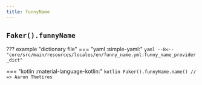 ```yaml
---
title: funnyName
---
```


## `Faker().funnyName`

??? example "dictionary file"
    === "yaml :simple-yaml:"
        ```yaml
        --8<-- "core/src/main/resources/locales/en/funny_name.yml:funny_name_provider_dict"
        ```

=== "kotlin :material-language-kotlin:"
    ```kotlin
    Faker().funnyName.name() // => Aaron Thetires
    ```
